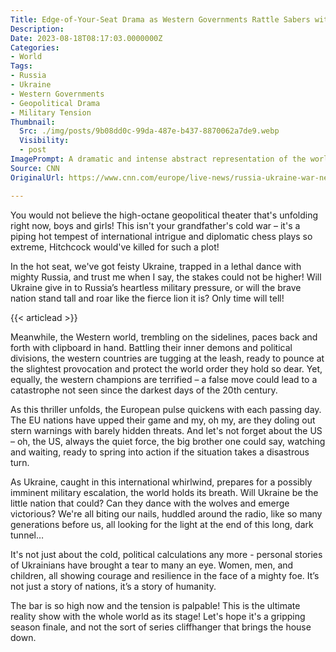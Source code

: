```yaml
---
Title: Edge-of-Your-Seat Drama as Western Governments Rattle Sabers with Russia!
Description: 
Date: 2023-08-18T08:17:03.0000000Z
Categories:
- World
Tags:
- Russia
- Ukraine
- Western Governments
- Geopolitical Drama
- Military Tension
Thumbnail:
  Src: ./img/posts/9b08dd0c-99da-487e-b437-8870062a7de9.webp
  Visibility:
  - post
ImagePrompt: A dramatic and intense abstract representation of the world, represented by a smoky, swirling globe. On one side is a stern, formidable silhouette of Russia while the other reflects a brave, resolute representation of Ukraine. Caught in the middle, smaller, anxious silhouettes represent Western nations, all under the watchful eyes of an ominous-looking eagle, symbolic of the United States.
Source: CNN
OriginalUrl: https://www.cnn.com/europe/live-news/russia-ukraine-war-news-08-18-23/index.html

---
```

You would not believe the high-octane geopolitical theater that's unfolding right now, boys and girls! This isn't your grandfather's cold war – it's a piping hot tempest of international intrigue and diplomatic chess plays so extreme, Hitchcock would've killed for such a plot!

In the hot seat, we've got feisty Ukraine, trapped in a lethal dance with mighty Russia, and trust me when I say, the stakes could not be higher! Will Ukraine give in to Russia’s heartless military pressure, or will the brave nation stand tall and roar like the fierce lion it is? Only time will tell!

{{< articlead >}}

Meanwhile, the Western world, trembling on the sidelines, paces back and forth with clipboard in hand. Battling their inner demons and political divisions, the western countries are tugging at the leash, ready to pounce at the slightest provocation and protect the world order they hold so dear. Yet, equally, the western champions are terrified – a false move could lead to a catastrophe not seen since the darkest days of the 20th century. 

As this thriller unfolds, the European pulse quickens with each passing day. The EU nations have upped their game and my, oh my, are they doling out stern warnings with barely hidden threats. And let's not forget about the US – oh, the US, always the quiet force, the big brother one could say, watching and waiting, ready to spring into action if the situation takes a disastrous turn.

As Ukraine, caught in this international whirlwind, prepares for a possibly imminent military escalation, the world holds its breath. Will Ukraine be the little nation that could? Can they dance with the wolves and emerge victorious? We're all biting our nails, huddled around the radio, like so many generations before us, all looking for the light at the end of this long, dark tunnel…

It's not just about the cold, political calculations any more - personal stories of Ukrainians have brought a tear to many an eye. Women, men, and children, all showing courage and resilience in the face of a mighty foe. It’s not just a story of nations, it’s a story of humanity. 

The bar is so high now and the tension is palpable! This is the ultimate reality show with the whole world as its stage! Let's hope it's a gripping season finale, and not the sort of series cliffhanger that brings the house down.